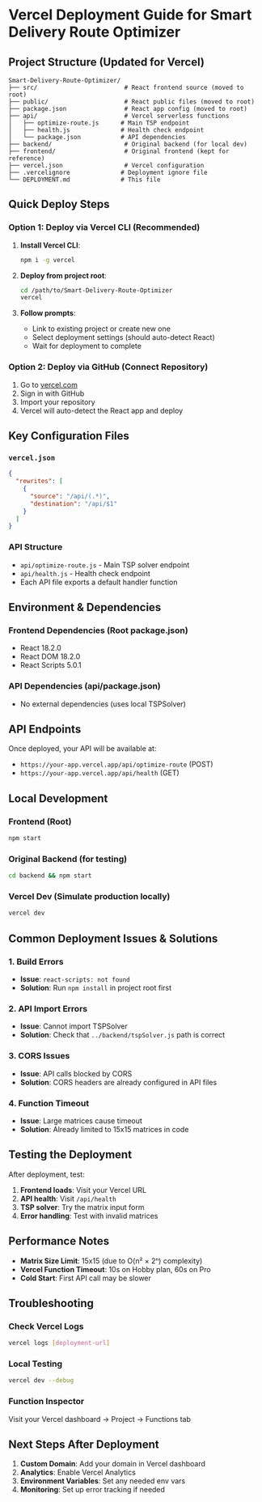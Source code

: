 # Vercel Deployment Guide for Smart Delivery Route Optimizer

## Project Structure (Updated for Vercel)

```
Smart-Delivery-Route-Optimizer/
├── src/                        # React frontend source (moved to root)
├── public/                     # React public files (moved to root)
├── package.json                # React app config (moved to root)
├── api/                        # Vercel serverless functions
│   ├── optimize-route.js      # Main TSP endpoint
│   ├── health.js              # Health check endpoint
│   └── package.json           # API dependencies
├── backend/                    # Original backend (for local dev)
├── frontend/                   # Original frontend (kept for reference)
├── vercel.json                 # Vercel configuration
├── .vercelignore              # Deployment ignore file
└── DEPLOYMENT.md              # This file
```

## Quick Deploy Steps

### Option 1: Deploy via Vercel CLI (Recommended)

1. **Install Vercel CLI**:
   ```bash
   npm i -g vercel
   ```

2. **Deploy from project root**:
   ```bash
   cd /path/to/Smart-Delivery-Route-Optimizer
   vercel
   ```

3. **Follow prompts**:
   - Link to existing project or create new one
   - Select deployment settings (should auto-detect React)
   - Wait for deployment to complete

### Option 2: Deploy via GitHub (Connect Repository)

1. Go to [vercel.com](https://vercel.com)
2. Sign in with GitHub
3. Import your repository
4. Vercel will auto-detect the React app and deploy

## Key Configuration Files

### `vercel.json`
```json
{
  "rewrites": [
    {
      "source": "/api/(.*)",
      "destination": "/api/$1"
    }
  ]
}
```

### API Structure
- `api/optimize-route.js` - Main TSP solver endpoint
- `api/health.js` - Health check endpoint
- Each API file exports a default handler function

## Environment & Dependencies

### Frontend Dependencies (Root package.json)
- React 18.2.0
- React DOM 18.2.0
- React Scripts 5.0.1

### API Dependencies (api/package.json)
- No external dependencies (uses local TSPSolver)

## API Endpoints

Once deployed, your API will be available at:
- `https://your-app.vercel.app/api/optimize-route` (POST)
- `https://your-app.vercel.app/api/health` (GET)

## Local Development

### Frontend (Root)
```bash
npm start
```

### Original Backend (for testing)
```bash
cd backend && npm start
```

### Vercel Dev (Simulate production locally)
```bash
vercel dev
```

## Common Deployment Issues & Solutions

### 1. Build Errors
- **Issue**: `react-scripts: not found`
- **Solution**: Run `npm install` in project root first

### 2. API Import Errors
- **Issue**: Cannot import TSPSolver
- **Solution**: Check that `../backend/tspSolver.js` path is correct

### 3. CORS Issues
- **Issue**: API calls blocked by CORS
- **Solution**: CORS headers are already configured in API files

### 4. Function Timeout
- **Issue**: Large matrices cause timeout
- **Solution**: Already limited to 15x15 matrices in code

## Testing the Deployment

After deployment, test:

1. **Frontend loads**: Visit your Vercel URL
2. **API health**: Visit `/api/health`
3. **TSP solver**: Try the matrix input form
4. **Error handling**: Test with invalid matrices

## Performance Notes

- **Matrix Size Limit**: 15x15 (due to O(n² × 2ⁿ) complexity)
- **Vercel Function Timeout**: 10s on Hobby plan, 60s on Pro
- **Cold Start**: First API call may be slower

## Troubleshooting

### Check Vercel Logs
```bash
vercel logs [deployment-url]
```

### Local Testing
```bash
vercel dev --debug
```

### Function Inspector
Visit your Vercel dashboard → Project → Functions tab

## Next Steps After Deployment

1. **Custom Domain**: Add your domain in Vercel dashboard
2. **Analytics**: Enable Vercel Analytics
3. **Environment Variables**: Set any needed env vars
4. **Monitoring**: Set up error tracking if needed
